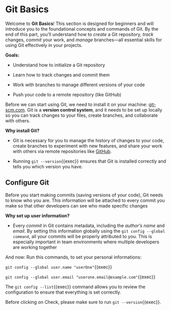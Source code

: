 # Git Basics  

Welcome to **Git Basics**! This section is designed for beginners and will introduce you to the foundational concepts and commands of Git. By the end of this part, you’ll understand how to *create* a Git repository, *track* changes, *commit* your work, and *manage* branches—all essential skills for using Git effectively in your projects.

**Goals:**

* Understand how to initialize a Git repository

* Learn how to track changes and commit them

* Work with branches to manage different versions of your code

* Push your code to a remote repository (like GitHub)

Before we can start using Git, we need to install it on your machine: [git-scm.com](https://git-scm.com). Git is a **version control system**, and it needs to be set up locally so you can track changes to your files, create branches, and collaborate with others.

**Why install Git?**

* Git is necessary for you to manage the history of changes to your code, create branches to experiment with new features, and share your work with others via remote repositories like [GitHub](https://github.com).

* Running `git --version`{{exec}} ensures that Git is installed correctly and tells you which version you have.

## Configure Git

Before you start making commits (saving versions of your code), Git needs to know who you are. This information will be attached to every commit you make so that other developers can see who made specific changes

**Why set up user information?**

* Every *commit* in Git contains metadata, including the *author’s name* and *email*. By setting this information globally using the `git config --global command`, all your commits will be properly attributed to you. This is especially important in team environments where multiple developers are working together

And now: Run this commands, to set your personal informations:  

`git config --global user.name "userOne"`{{exec}} 

`git config --global user.email "userone.email@example.com"`{{exec}}

The `git config --list`{{exec}} command allows you to review the configuration to ensure that everything is set correctly.

Before clicking on Check, please make sure to run `git --version`{{exec}}.

